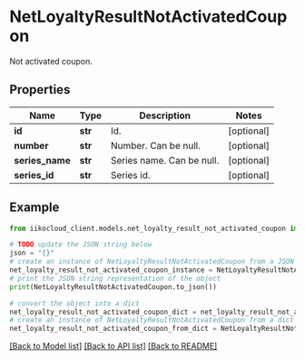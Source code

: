 # NetLoyaltyResultNotActivatedCoupon

Not activated coupon.

## Properties

Name | Type | Description | Notes
------------ | ------------- | ------------- | -------------
**id** | **str** | Id. | [optional] 
**number** | **str** | Number. Can be null. | [optional] 
**series_name** | **str** | Series name. Can be null. | [optional] 
**series_id** | **str** | Series id. | [optional] 

## Example

```python
from iikocloud_client.models.net_loyalty_result_not_activated_coupon import NetLoyaltyResultNotActivatedCoupon

# TODO update the JSON string below
json = "{}"
# create an instance of NetLoyaltyResultNotActivatedCoupon from a JSON string
net_loyalty_result_not_activated_coupon_instance = NetLoyaltyResultNotActivatedCoupon.from_json(json)
# print the JSON string representation of the object
print(NetLoyaltyResultNotActivatedCoupon.to_json())

# convert the object into a dict
net_loyalty_result_not_activated_coupon_dict = net_loyalty_result_not_activated_coupon_instance.to_dict()
# create an instance of NetLoyaltyResultNotActivatedCoupon from a dict
net_loyalty_result_not_activated_coupon_from_dict = NetLoyaltyResultNotActivatedCoupon.from_dict(net_loyalty_result_not_activated_coupon_dict)
```
[[Back to Model list]](../README.md#documentation-for-models) [[Back to API list]](../README.md#documentation-for-api-endpoints) [[Back to README]](../README.md)


